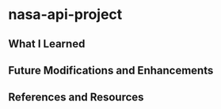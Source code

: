 # nasa-api-project


## What I Learned


## Future Modifications and Enhancements


## References and Resources